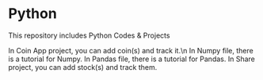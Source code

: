 # Python
This repository includes Python Codes & Projects

In Coin App project, you can add coin(s) and track it.\n
In Numpy file, there is a tutorial for Numpy.
In Pandas file, there is a tutorial for Pandas.
In Share project, you can add stock(s) and track them.

